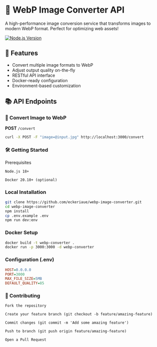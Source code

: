 # 🌄 WebP Image Converter API

A high-performance image conversion service that transforms images to modern WebP format. Perfect for optimizing web assets!

[![Node.js Version](https://img.shields.io/badge/node-%3E%3D18.0.0-brightgreen)](https://nodejs.org/)

## 🚀 Features
- Convert multiple image formats to WebP
- Adjust output quality on-the-fly
- RESTful API interface
- Docker-ready configuration
- Environment-based customization

## 📚 API Endpoints

### 🔄 Convert Image to WebP
**POST** `/convert`
```bash
curl -X POST -F "image=@input.jpg" http://localhost:3000/convert
```
### 🛠️ Getting Started
Prerequisites

    Node.js 18+

    Docker 20.10+ (optional)

### Local Installation
```bash
git clone https://github.com/eckeriaue/webp-image-converter.git
cd webp-image-converter
npm install
cp .env.example .env
npm run dev:env
```

### Docker Setup
```bash
docker build -t webp-converter .
docker run -p 3000:3000 -d webp-converter
```

### Configuration (.env)
```ini
HOST=0.0.0.0
PORT=3000
MAX_FILE_SIZE=5MB
DEFAULT_QUALITY=85
```

### 🤝 Contributing

    Fork the repository

    Create your feature branch (git checkout -b feature/amazing-feature)

    Commit changes (git commit -m 'Add some amazing feature')

    Push to branch (git push origin feature/amazing-feature)

    Open a Pull Request